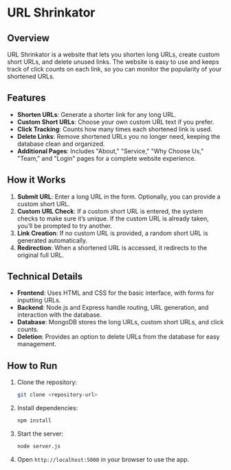 # URL Shrinkator

## Overview
URL Shrinkator is a website that lets you shorten long URLs, create custom short URLs, and delete unused links. The website is easy to use and keeps track of click counts on each link, so you can monitor the popularity of your shortened URLs.

## Features
- **Shorten URLs**: Generate a shorter link for any long URL.
- **Custom Short URLs**: Choose your own custom URL text if you prefer.
- **Click Tracking**: Counts how many times each shortened link is used.
- **Delete Links**: Remove shortened URLs you no longer need, keeping the database clean and organized.
- **Additional Pages**: Includes "About," "Service," "Why Choose Us," "Team," and "Login" pages for a complete website experience.

## How it Works
1. **Submit URL**: Enter a long URL in the form. Optionally, you can provide a custom short URL.
2. **Custom URL Check**: If a custom short URL is entered, the system checks to make sure it’s unique. If the custom URL is already taken, you’ll be prompted to try another.
3. **Link Creation**: If no custom URL is provided, a random short URL is generated automatically.
4. **Redirection**: When a shortened URL is accessed, it redirects to the original full URL.

## Technical Details
- **Frontend**: Uses HTML and CSS for the basic interface, with forms for inputting URLs.
- **Backend**: Node.js and Express handle routing, URL generation, and interaction with the database.
- **Database**: MongoDB stores the long URLs, custom short URLs, and click counts.
- **Deletion**: Provides an option to delete URLs from the database for easy management.

## How to Run
1. Clone the repository:
    ```bash
    git clone <repository-url>
    ```
2. Install dependencies:
    ```bash
    npm install
    ```
3. Start the server:
    ```bash
    node server.js
    ```
4. Open `http://localhost:5000` in your browser to use the app.
